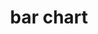 ---
layout: objects
title: bar chart
emoji: bar_chart
permalink: 📊.html
image: assets/img/3moji/bar_chart.png
---